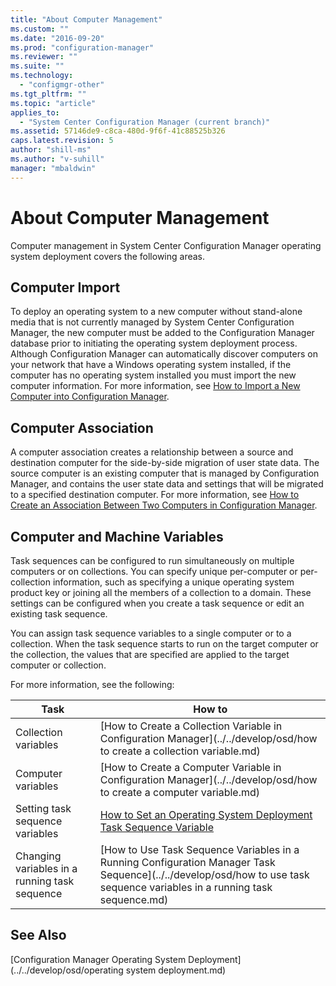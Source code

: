 ```yaml
---
title: "About Computer Management"
ms.custom: ""
ms.date: "2016-09-20"
ms.prod: "configuration-manager"
ms.reviewer: ""
ms.suite: ""
ms.technology: 
  - "configmgr-other"
ms.tgt_pltfrm: ""
ms.topic: "article"
applies_to: 
  - "System Center Configuration Manager (current branch)"
ms.assetid: 57146de9-c8ca-480d-9f6f-41c88525b326
caps.latest.revision: 5
author: "shill-ms"
ms.author: "v-suhill"
manager: "mbaldwin"
---
```

# About Computer Management
Computer management in System Center Configuration Manager operating system deployment covers the following areas.  
  
## Computer Import  
 To deploy an operating system to a new computer without stand-alone media that is not currently managed by System Center Configuration Manager, the new computer must be added to the Configuration Manager database prior to initiating the operating system deployment process. Although Configuration Manager can automatically discover computers on your network that have a Windows operating system installed, if the computer has no operating system installed you must import the new computer information. For more information, see [How to Import a New Computer into Configuration Manager](../../develop/osd/how-to-import-a-new-computer-into-configuration-manager.md).  
  
## Computer Association  
 A computer association creates a relationship between a source and destination computer for the side-by-side migration of user state data. The source computer is an existing computer that is managed by Configuration Manager, and contains the user state data and settings that will be migrated to a specified destination computer. For more information, see [How to Create an Association Between Two Computers in Configuration Manager](../../develop/osd/how-to-create-an-association-between-two-computers-in-configuration-manager.md).  
  
## Computer and Machine Variables  
 Task sequences can be configured to run simultaneously on multiple computers or on collections. You can specify unique per-computer or per-collection information, such as specifying a unique operating system product key or joining all the members of a collection to a domain. These settings can be configured when you create a task sequence or edit an existing task sequence.  
  
 You can assign task sequence variables to a single computer or to a collection. When the task sequence starts to run on the target computer or the collection, the values that are specified are applied to the target computer or collection.  
  
 For more information, see the following:  
  
|Task|How to|  
|----------|------------|  
|Collection variables|[How to Create a Collection Variable in Configuration Manager](../../develop/osd/how to create a collection variable.md)|  
|Computer variables|[How to Create a Computer Variable in Configuration Manager](../../develop/osd/how to create a computer variable.md)|  
|Setting task sequence variables|[How to Set an Operating System Deployment Task Sequence Variable](../../develop/osd/how-to-set-an-operating-system-deployment-task-sequence-variable.md)|  
|Changing variables in a running task sequence|[How to Use Task Sequence Variables in a Running Configuration Manager Task Sequence](../../develop/osd/how to use task sequence variables in a running task sequence.md)|  
  
## See Also  
 [Configuration Manager Operating System Deployment](../../develop/osd/operating system deployment.md)